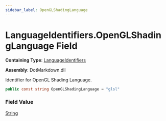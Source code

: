```yaml
---
sidebar_label: OpenGLShadingLanguage
---
```


# LanguageIdentifiers\.OpenGLShadingLanguage Field

**Containing Type**: [LanguageIdentifiers](../index.md)

**Assembly**: DotMarkdown\.dll

  
Identifier for OpenGL Shading Language\.

```csharp
public const string OpenGLShadingLanguage = "glsl"
```

### Field Value

[String](https://docs.microsoft.com/en-us/dotnet/api/system.string)

